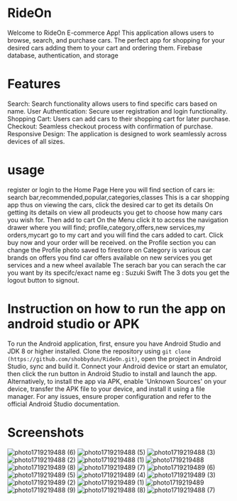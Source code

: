 # RideOn
Welcome to RideOn E-commerce App! This application allows users to browse, search, and purchase cars.
The perfect app for shopping for your desired cars adding them to your cart and ordering them.
Firebase database, authentication, and storage

# Features
Search: Search functionality allows users to find specific cars based on name.
User Authentication: Secure user registration and login functionality.
Shopping Cart: Users can add cars to their shopping cart for later purchase.
Checkout: Seamless checkout process with confirmation of purchase.
Responsive Design: The application is designed to work seamlessly across devices of all sizes.

# usage
register or login to the Home Page
Here you will find section of cars ie: search bar,recommended,popular,categories,classes
This is a car shopping app thus on viewing the cars, click the desired car to get its details
On getting its details on view all prodeucts you get to choose how many cars you wish for.
Then add to cart
On the Menu click it to access the navigation drawer where you will find; profile,category,offers,new services,my orders,mycart
go to my cart and you will find the cars added to cart.
Click buy now and your order will be received.
on the Profile section you can change the Profile photo saved to firestore
on Category is various car brands
on offers you find car offers available
on new services you get services and a new wheel available
The serach bar you can serach the car you want by its specifc/exact name eg : Suzuki Swift
The 3 dots you get the logout button to signout.

# Instruction on how to run the app on android studio or APK
To run the Android application, first, ensure you have Android Studio and JDK 8 or higher installed. 
Clone the repository using `git clone (https://github.com/shobbydun/RideOn.git)`, 
open the project in Android Studio, sync and build it. 
Connect your Android device or start an emulator, then click the run button in Android Studio to install and launch the app. 
Alternatively, to install the app via APK, enable 'Unknown Sources' on your device, transfer the APK file to your device, and install it using a file manager. 
For any issues, ensure proper configuration and refer to the official Android Studio documentation.

# Screenshots
![photo1719219488 (6)](https://github.com/shobbydun/RideOn/assets/87327873/32dfc6f9-53e6-4adc-90ab-d6b687510726)
![photo1719219488 (5)](https://github.com/shobbydun/RideOn/assets/87327873/547e5001-2a47-41b6-9753-7ff84dfc86b9)
![photo1719219488 (3)](https://github.com/shobbydun/RideOn/assets/87327873/2dc22505-9deb-4f71-a782-74b451fd8297)
![photo1719219488 (2)](https://github.com/shobbydun/RideOn/assets/87327873/a820f311-6989-4ca0-9d9e-c5d68ac0382f)
![photo1719219488 (1)](https://github.com/shobbydun/RideOn/assets/87327873/604a00ed-3db8-4f34-b670-ad4548127b76)
![photo1719219488](https://github.com/shobbydun/RideOn/assets/87327873/4bc40d41-13b0-42ab-96d7-1e25da0856a2)
![photo1719219489 (8)](https://github.com/shobbydun/RideOn/assets/87327873/53243732-79d9-4f01-a4c2-b8c45b055268)
![photo1719219489 (7)](https://github.com/shobbydun/RideOn/assets/87327873/513de882-bdf0-4c63-80e9-1f0243fbd4e4)
![photo1719219489 (6)](https://github.com/shobbydun/RideOn/assets/87327873/fd8f633b-84b4-4b42-a965-d2b0f91c8bab)
![photo1719219489 (5)](https://github.com/shobbydun/RideOn/assets/87327873/750b81cf-c26f-4462-be60-92c2b8984e57)
![photo1719219489 (4)](https://github.com/shobbydun/RideOn/assets/87327873/af222339-2ba5-4291-a20b-ee3938646aaa)
![photo1719219489 (3)](https://github.com/shobbydun/RideOn/assets/87327873/22bcb863-5d6c-4773-b21e-29d73794d394)
![photo1719219489 (2)](https://github.com/shobbydun/RideOn/assets/87327873/5eadaefe-d0f6-4df4-ae4d-244f23ba36bb)
![photo1719219489 (1)](https://github.com/shobbydun/RideOn/assets/87327873/fcdb0819-cbf1-4328-b31e-bb8a00930d66)
![photo1719219489](https://github.com/shobbydun/RideOn/assets/87327873/cff1bc73-6e62-4428-ba26-13f141def84e)
![photo1719219488 (9)](https://github.com/shobbydun/RideOn/assets/87327873/5f3e4316-9a6d-4a14-b081-87af05eba143)
![photo1719219488 (8)](https://github.com/shobbydun/RideOn/assets/87327873/a5890b9c-c2dd-450d-b294-aae31d8fd1f1)
![photo1719219488 (7)](https://github.com/shobbydun/RideOn/assets/87327873/6fcaf8d4-fff3-42cb-9a64-8d59c37c3769)

